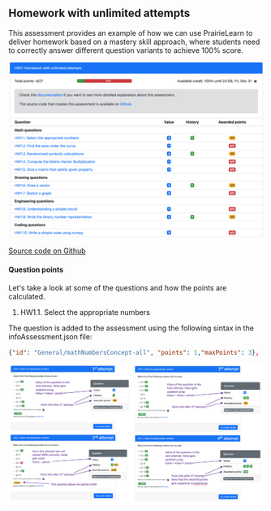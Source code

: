 

## Homework with unlimited attempts

This assessment provides an example of how we can use PrairieLearn to deliver homework based on a mastery skill approach, where students need to correctly answer different question variants to achieve 100% score. 

![](assessment-page.png)

[Source code on Github](https://github.com/PrairieLearn/pl-demo-course/tree/master/questions/LectureVelocity/1-Introduction)

#### Question points

Let's take a look at some of the questions and how the points are calculated.

1. HW1.1. Select the appropriate numbers

The question is added to the assessment using the following sintax in the infoAssessment.json file:

```json
{"id": "General/mathNumbersConcept-all", "points": 1,"maxPoints": 3},
```

![](question1.png)